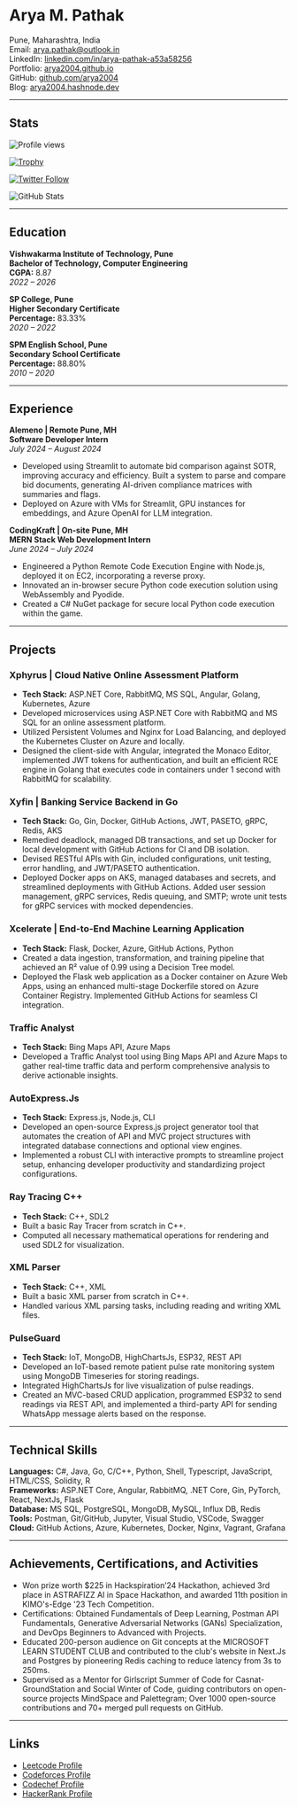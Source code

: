# Arya M. Pathak


Pune, Maharashtra, India  
Email: [arya.pathak@outlook.in](mailto:arya.pathak@outlook.in)  
LinkedIn: [linkedin.com/in/arya-pathak-a53a58256](https://www.linkedin.com/in/arya-pathak-a53a58256)  
Portfolio: [arya2004.github.io](https://arya2004.github.io/)  
GitHub: [github.com/arya2004](https://github.com/arya2004)  
Blog: [arya2004.hashnode.dev](https://arya2004.hashnode.dev/)




---

## Stats

![Profile views](https://komarev.com/ghpvc/?username=arya2004&label=Profile%20views&color=0e75b6&style=flat)

[![Trophy](https://github-profile-trophy.vercel.app/?username=arya2004)](https://github.com/ryo-ma/github-profile-trophy)

[![Twitter Follow](https://img.shields.io/twitter/follow/_arya2004?logo=twitter&style=for-the-badge)](https://twitter.com/_arya2004)


![GitHub Stats](https://github-readme-stats.vercel.app/api?username=arya2004&show_icons=true&locale=en)


---

## Education

**Vishwakarma Institute of Technology, Pune**  
**Bachelor of Technology, Computer Engineering**  
**CGPA:** 8.87  
*2022 – 2026*

**SP College, Pune**  
**Higher Secondary Certificate**  
**Percentage:** 83.33%  
*2020 – 2022*

**SPM English School, Pune**  
**Secondary School Certificate**  
**Percentage:** 88.80%  
*2010 – 2020*

---

## Experience

**Alemeno | Remote Pune, MH**  
**Software Developer Intern**  
*July 2024 – August 2024*  
- Developed using Streamlit to automate bid comparison against SOTR, improving accuracy and efficiency. Built a system to parse and compare bid documents, generating AI-driven compliance matrices with summaries and flags.
- Deployed on Azure with VMs for Streamlit, GPU instances for embeddings, and Azure OpenAI for LLM integration.

**CodingKraft | On-site Pune, MH**  
**MERN Stack Web Development Intern**  
*June 2024 – July 2024*  
- Engineered a Python Remote Code Execution Engine with Node.js, deployed it on EC2, incorporating a reverse proxy.
- Innovated an in-browser secure Python code execution solution using WebAssembly and Pyodide.
- Created a C# NuGet package for secure local Python code execution within the game.

---

## Projects




### Xphyrus | Cloud Native Online Assessment Platform
- **Tech Stack:** ASP.NET Core, RabbitMQ, MS SQL, Angular, Golang, Kubernetes, Azure
- Developed microservices using ASP.NET Core with RabbitMQ and MS SQL for an online assessment platform.
- Utilized Persistent Volumes and Nginx for Load Balancing, and deployed the Kubernetes Cluster on Azure and locally.
- Designed the client-side with Angular, integrated the Monaco Editor, implemented JWT tokens for authentication, and built an efficient RCE engine in Golang that executes code in containers under 1 second with RabbitMQ for scalability.

### Xyfin | Banking Service Backend in Go
- **Tech Stack:** Go, Gin, Docker, GitHub Actions, JWT, PASETO, gRPC, Redis, AKS
- Remedied deadlock, managed DB transactions, and set up Docker for local development with GitHub Actions for CI and DB isolation.
- Devised RESTful APIs with Gin, included configurations, unit testing, error handling, and JWT/PASETO authentication.
- Deployed Docker apps on AKS, managed databases and secrets, and streamlined deployments with GitHub Actions. Added user session management, gRPC services, Redis queuing, and SMTP; wrote unit tests for gRPC services with mocked dependencies.

### Xcelerate | End-to-End Machine Learning Application
- **Tech Stack:** Flask, Docker, Azure, GitHub Actions, Python
- Created a data ingestion, transformation, and training pipeline that achieved an R² value of 0.99 using a Decision Tree model.
- Deployed the Flask web application as a Docker container on Azure Web Apps, using an enhanced multi-stage Dockerfile stored on Azure Container Registry. Implemented GitHub Actions for seamless CI integration.

### Traffic Analyst
- **Tech Stack:** Bing Maps API, Azure Maps
- Developed a Traffic Analyst tool using Bing Maps API and Azure Maps to gather real-time traffic data and perform comprehensive analysis to derive actionable insights.

### AutoExpress.Js
- **Tech Stack:** Express.js, Node.js, CLI
- Developed an open-source Express.js project generator tool that automates the creation of API and MVC project structures with integrated database connections and optional view engines.
- Implemented a robust CLI with interactive prompts to streamline project setup, enhancing developer productivity and standardizing project configurations.

### Ray Tracing C++
- **Tech Stack:** C++, SDL2
- Built a basic Ray Tracer from scratch in C++.
- Computed all necessary mathematical operations for rendering and used SDL2 for visualization.

### XML Parser
- **Tech Stack:** C++, XML
- Built a basic XML parser from scratch in C++.
- Handled various XML parsing tasks, including reading and writing XML files.

### PulseGuard
- **Tech Stack:** IoT, MongoDB, HighChartsJs, ESP32, REST API
- Developed an IoT-based remote patient pulse rate monitoring system using MongoDB Timeseries for storing readings.
- Integrated HighChartsJs for live visualization of pulse readings.
- Created an MVC-based CRUD application, programmed ESP32 to send readings via REST API, and implemented a third-party API for sending WhatsApp message alerts based on the response.



---

## Technical Skills

**Languages:** C#, Java, Go, C/C++, Python, Shell, Typescript, JavaScript, HTML/CSS, Solidity, R  
**Frameworks:** ASP.NET Core, Angular, RabbitMQ, .NET Core, Gin, PyTorch, React, NextJs, Flask  
**Database:** MS SQL, PostgreSQL, MongoDB, MySQL, Influx DB, Redis  
**Tools:** Postman, Git/GitHub, Jupyter, Visual Studio, VSCode, Swagger  
**Cloud:** GitHub Actions, Azure, Kubernetes, Docker, Nginx, Vagrant, Grafana

---

## Achievements, Certifications, and Activities

- Won prize worth $225 in Hackspiration’24 Hackathon, achieved 3rd place in ASTRAFIZZ AI in Space Hackathon, and awarded 11th position in KIMO's-Edge '23 Tech Competition.
- Certifications: Obtained Fundamentals of Deep Learning, Postman API Fundamentals, Generative Adversarial Networks (GANs) Specialization, and DevOps Beginners to Advanced with Projects.
- Educated 200-person audience on Git concepts at the MICROSOFT LEARN STUDENT CLUB and contributed to the club's website in Next.Js and Postgres by pioneering Redis caching to reduce latency from 3s to 250ms.
- Supervised as a Mentor for Girlscript Summer of Code for Casnat-GroundStation and Social Winter of Code, guiding contributors on open-source projects MindSpace and Palettegram; Over 1000 open-source contributions and 70+ merged pull requests on GitHub.


---

## Links

- [Leetcode Profile](https://leetcode.com/ZieglerNattaCatalyst/)
- [Codeforces Profile](https://codeforces.com/profile/ziegler)
- [Codechef Profile](https://www.codechef.com/users/ziegler)
- [HackerRank Profile](https://www.hackerrank.com/profile/arya20j4)
